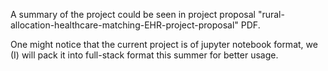 A summary of the project could be seen in project proposal "rural-allocation-healthcare-matching-EHR-project-proposal" PDF.

One might notice that the current project is of jupyter notebook format, we (I) will pack it into full-stack format this summer for better usage.